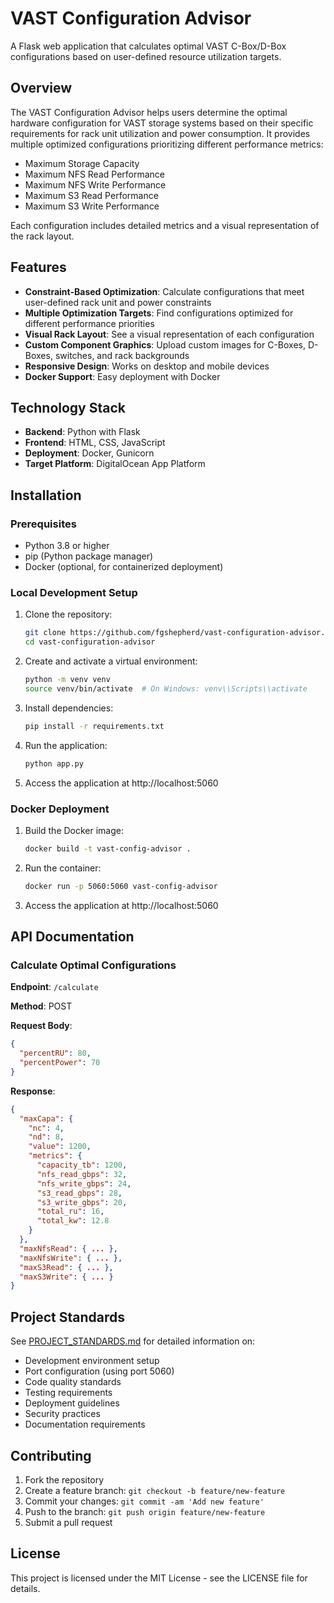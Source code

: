 # VAST Configuration Advisor

A Flask web application that calculates optimal VAST C-Box/D-Box configurations based on user-defined resource utilization targets.

## Overview

The VAST Configuration Advisor helps users determine the optimal hardware configuration for VAST storage systems based on their specific requirements for rack unit utilization and power consumption. It provides multiple optimized configurations prioritizing different performance metrics:

- Maximum Storage Capacity
- Maximum NFS Read Performance
- Maximum NFS Write Performance
- Maximum S3 Read Performance
- Maximum S3 Write Performance

Each configuration includes detailed metrics and a visual representation of the rack layout.

## Features

- **Constraint-Based Optimization**: Calculate configurations that meet user-defined rack unit and power constraints
- **Multiple Optimization Targets**: Find configurations optimized for different performance priorities
- **Visual Rack Layout**: See a visual representation of each configuration
- **Custom Component Graphics**: Upload custom images for C-Boxes, D-Boxes, switches, and rack backgrounds
- **Responsive Design**: Works on desktop and mobile devices
- **Docker Support**: Easy deployment with Docker

## Technology Stack

- **Backend**: Python with Flask
- **Frontend**: HTML, CSS, JavaScript
- **Deployment**: Docker, Gunicorn
- **Target Platform**: DigitalOcean App Platform

## Installation

### Prerequisites

- Python 3.8 or higher
- pip (Python package manager)
- Docker (optional, for containerized deployment)

### Local Development Setup

1. Clone the repository:
   ```bash
   git clone https://github.com/fgshepherd/vast-configuration-advisor.git
   cd vast-configuration-advisor
   ```

2. Create and activate a virtual environment:
   ```bash
   python -m venv venv
   source venv/bin/activate  # On Windows: venv\\Scripts\\activate
   ```

3. Install dependencies:
   ```bash
   pip install -r requirements.txt
   ```

4. Run the application:
   ```bash
   python app.py
   ```

5. Access the application at http://localhost:5060

### Docker Deployment

1. Build the Docker image:
   ```bash
   docker build -t vast-config-advisor .
   ```

2. Run the container:
   ```bash
   docker run -p 5060:5060 vast-config-advisor
   ```

3. Access the application at http://localhost:5060

## API Documentation

### Calculate Optimal Configurations

**Endpoint**: `/calculate`

**Method**: POST

**Request Body**:
```json
{
  "percentRU": 80,
  "percentPower": 70
}
```

**Response**:
```json
{
  "maxCapa": {
    "nc": 4,
    "nd": 8,
    "value": 1200,
    "metrics": {
      "capacity_tb": 1200,
      "nfs_read_gbps": 32,
      "nfs_write_gbps": 24,
      "s3_read_gbps": 28,
      "s3_write_gbps": 20,
      "total_ru": 16,
      "total_kw": 12.8
    }
  },
  "maxNfsRead": { ... },
  "maxNfsWrite": { ... },
  "maxS3Read": { ... },
  "maxS3Write": { ... }
}
```

## Project Standards

See [PROJECT_STANDARDS.md](PROJECT_STANDARDS.md) for detailed information on:
- Development environment setup
- Port configuration (using port 5060)
- Code quality standards
- Testing requirements
- Deployment guidelines
- Security practices
- Documentation requirements

## Contributing

1. Fork the repository
2. Create a feature branch: `git checkout -b feature/new-feature`
3. Commit your changes: `git commit -am 'Add new feature'`
4. Push to the branch: `git push origin feature/new-feature`
5. Submit a pull request

## License

This project is licensed under the MIT License - see the LICENSE file for details.
